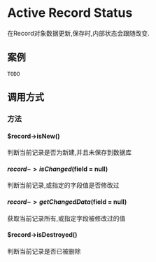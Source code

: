 Active Record Status
====================

在Record对象数据更新,保存时,内部状态会跟随改变.

案例
----

    TODO

调用方式
--------

### 方法

#### $record->isNew()
判断当前记录是否为新建,并且未保存到数据库

#### $record->isChanged($field = null)
判断当前记录,或指定的字段值是否修改过

#### $record->getChangedData($field = null)
获取当前记录所有,或指定字段被修改过的值

#### $record->isDestroyed()
判断当前记录是否已被删除
